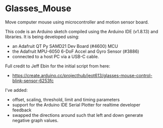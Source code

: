 # Glasses_Mouse
Move computer mouse using microcontroller and motion sensor board.

This code is an Arduino sketch compiled using the Arduino IDE (v1.8.13) and libraries.
It is being developed using:
  * an Adafruit QT Py SAMD21 Dev Board (#4600) MCU
  * the Adafruit MPU-6050 6-DoF Accel and Gyro Sensor (#3886)
  * connected to a host PC via a USB-C cable.

Full credit to Jeff Ebin for the initial script from here:
 * https://create.arduino.cc/projecthub/jeot613/glasses-mouse-control-blink-sensor-6253fc

I've added:
  * offset, scaling, threshold, limit and timing parameters
  * support for the Arduino IDE Serial Plotter for realtime developer feedback
  * swapped the directions around such that left and down generate negative graph values.
